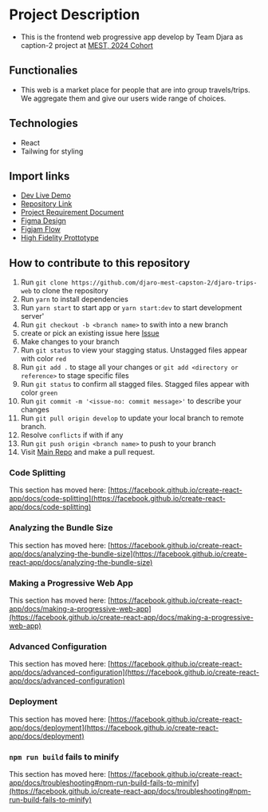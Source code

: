 # Project Description
- This is the frontend web progressive app develop by Team Djara as caption-2 project at [MEST, 2024 Cohort](https://meltwater.org/)

## Functionalies
- This web is a market place for people that are into group travels/trips. We aggregate them and give our users wide range of choices.

## Technologies
- React
- Tailwing for styling

## Import links
- [Dev Live Demo](https://djaro-trips-web.vercel.app/)
- [Repository Link](https://github.com/djaro-mest-capston-2/djaro-trips-web)
- [Project Requirement Document](https://docs.google.com/document/d/1CbCCAsBdMFxzLllbTiinRJIy2t9f9eT5/edit)
- [Figma Design](https://www.figma.com/file/xStlPvBP0jp1BScE4hGser/Untitled?type=design&node-id=1-3&mode=design&t=S7RsLYOaqB24bG8p-0)
- [Figjam Flow](https://www.figma.com/file/ZzQyh9ciKxSGcy45DUPKp9/Flow-Charts?type=whiteboard&node-id=0-1&t=7q6AyDIOvEnPlZzE-0)
- [High Fidelity Prottotype](https://app.flutterflow.io/project/monji-lsn3z7)
## How to contribute to this repository

1. Run `git clone https://github.com/djaro-mest-capston-2/djaro-trips-web` to clone the repository 
2. Run `yarn` to install dependencies
3. Run `yarn start` to start app or `yarn start:dev` to start development server'
4. Run `git checkout -b <branch name>` to swith into a new branch
5. create or pick an existing issue here [Issue](https://github.com/djaro-mest-capston-2/djaro-trips-web/issues)
6. Make changes to your branch
7. Run `git status` to view your stagging status. Unstagged files appear with color `red`
8. Run `git add .` to stage all your changes or `git add <directory or reference>` to stage specific files
9. Run `git status` to confirm all stagged files. Stagged files appear with color `green`
10. Run `git commit -m '<issue-no: commit message>'` to describe your changes
11. Run `git pull origin develop` to update your local branch to remote branch. 
12. Resolve `conflicts` if with if any
13. Run `git push origin <branch name>` to push to your branch
14. Visit [Main Repo](https://github.com/djaro-mest-capston-2/djaro-trips-web) and make a pull request.


### Code Splitting

This section has moved here: [https://facebook.github.io/create-react-app/docs/code-splitting](https://facebook.github.io/create-react-app/docs/code-splitting)

### Analyzing the Bundle Size

This section has moved here: [https://facebook.github.io/create-react-app/docs/analyzing-the-bundle-size](https://facebook.github.io/create-react-app/docs/analyzing-the-bundle-size)

### Making a Progressive Web App

This section has moved here: [https://facebook.github.io/create-react-app/docs/making-a-progressive-web-app](https://facebook.github.io/create-react-app/docs/making-a-progressive-web-app)

### Advanced Configuration

This section has moved here: [https://facebook.github.io/create-react-app/docs/advanced-configuration](https://facebook.github.io/create-react-app/docs/advanced-configuration)

### Deployment

This section has moved here: [https://facebook.github.io/create-react-app/docs/deployment](https://facebook.github.io/create-react-app/docs/deployment)

### `npm run build` fails to minify

This section has moved here: [https://facebook.github.io/create-react-app/docs/troubleshooting#npm-run-build-fails-to-minify](https://facebook.github.io/create-react-app/docs/troubleshooting#npm-run-build-fails-to-minify)

